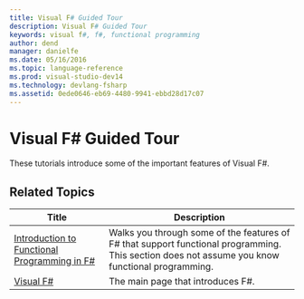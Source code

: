 ```yaml
---
title: Visual F# Guided Tour
description: Visual F# Guided Tour
keywords: visual f#, f#, functional programming
author: dend
manager: danielfe
ms.date: 05/16/2016
ms.topic: language-reference
ms.prod: visual-studio-dev14
ms.technology: devlang-fsharp
ms.assetid: 0ede0646-eb69-4480-9941-ebbd28d17c07 
---
```


# Visual F# Guided Tour
These tutorials introduce some of the important features of Visual F#.

## Related Topics

|                                                  Title                                                  |                                                                   Description                                                                   |
|---------------------------------------------------------------------------------------------------------|-------------------------------------------------------------------------------------------------------------------------------------------------|
| [Introduction to Functional Programming in F&#35;](Introduction-to-Functional-Programming-in-FSharp.md) | Walks you through some of the features of F# that support functional programming. This section does not assume you know functional programming. |
|                                    [Visual F&#35;](Visual-FSharp.md)                                    |                                                        The main page that introduces F#.                                                        |

